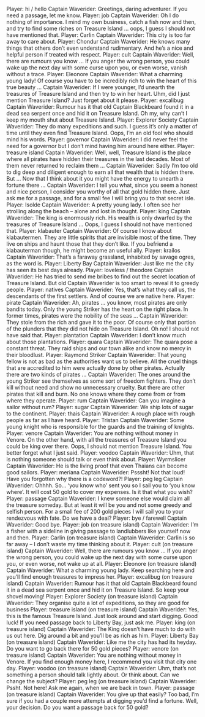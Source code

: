 Player: hi / hello
Captain Waverider: Greetings, daring adventurer. If you need a passage, let me know.
Player: job
Captain Waverider: Oh I do nothing of importance. I mind my own business, catch a fish now and then, and try to find some riches on Treasure Island … oops, I guess I should not have mentioned that.
Player: Carlin
Captain Waverider: This city is too far away to care about.
Player: Chondur
Captain Waverider: He knows many things that others don’t even understand rudimentary. And he’s a nice and helpful person if treated with respect.
Player: cult
Captain Waverider: Well, there are rumours you know … If you anger the wrong person, you could wake up the next day with some curse upon you, or even worse, vanish without a trace.
Player: Eleonore
Captain Waverider: What a charming young lady! Of course you have to be incredibly rich to win the heart of this true beauty …
Captain Waverider: If I were younger, I’d unearth the treasures of Treasure Island and then try to win her heart. Uhm, did I just mention Treasure Island? Just forget about it please.
Player: excalibug
Captain Waverider: Rumour has it that old Captain Blackbeard found it in a dead sea serpent once and hid it on Treasure Island. Oh my, why can’t I keep my mouth shut about Treasure Island.
Player: Explorer Society
Captain Waverider: They do many expeditions and such. I guess it’s only a matter of time until they even find Treasure Island. Oops, I’m an old fool who should mind his words.
Player: governor
Captain Waverider: I did never feel the need for a governor but I don’t mind having him around here either.
Player: treasure island
Captain Waverider: Well, well, Treasure Island is the place where all pirates have hidden their treasures in the last decades. Most of them never returned to reclaim them …
Captain Waverider: Sadly I’m too old to dig deep and diligent enough to earn all that wealth that is hidden there. But … Now that I think about it you might have the energy to unearth a fortune there …
Captain Waverider: I tell you what, since you seem a honest and nice person, I consider you worthy of all that gold hidden there. Just ask me for a passage, and for a small fee I will bring you to that secret isle.
Player: Isolde
Captain Waverider: A pretty young lady. I often see her strolling along the beach – alone and lost in thought.
Player: king
Captain Waverider: The king is enormously rich. His wealth is only dwarfed by the treasures of Treasure Island … Oops, I guess I should not have mentioned that.
Player: klabauter
Captain Waverider: Of course I know about klabautermen. They are little spirits that are invisible most of the time. They live on ships and haunt those that they don’t like. If you befriend a klabauterman though, he might become an useful ally.
Player: krailos
Captain Waverider: That’s a faraway grassland, inhabited by savage ogres, as the word is.
Player: Liberty Bay
Captain Waverider: Just like me the city has seen its best days already.
Player: loveless / theodore
Captain Waverider: He has tried to send me bribes to find out the secret location of Treasure Island. But old Captain Waverider is too smart to reveal it to greedy people.
Player: natives
Captain Waverider: Yes, that’s what they call us, the descendants of the first settlers. And of course we are native here.
Player: pirate
Captain Waverider: Ah, pirates … you know, most pirates are only bandits today. Only the young Striker has the heart on the right place. In former times, pirates were the nobility of the seas …
Captain Waverider: They stole from the rich and gave it to the poor. Of course only that portion of the plunders that they did not hide on Treasure Island. Oh no! I should not have said that.
Player: plantation
Captain Waverider: I don’t know much about those plantations.
Player: quara
Captain Waverider: The quara pose a constant threat. They raid ships and our town alike and know no mercy in their bloodlust.
Player: Raymond Striker
Captain Waverider: That young fellow is not as bad as the authorities want us to believe. All the cruel things that are accredited to him were actually done by other pirates. Actually there are two kinds of pirates …
Captain Waverider: The ones around the young Striker see themselves as some sort of freedom fighters. They don’t kill without need and show no unnecessary cruelty. But there are other pirates that kill and burn. No one knows where they come from or from where they operate.
Player: rum
Captain Waverider: Can you imagine a sailor without rum?
Player: sugar
Captain Waverider: We ship lots of sugar to the continent.
Player: thais
Captain Waverider: A rough place with rough people as far as I have heard.
Player: Tristan
Captain Waverider: Some young knight who is responsible for the guards and the training of knights.
Player: venore
Captain Waverider: You are nothing without money in Venore. On the other hand, with all the treasures of Treasure Island you could be king over there. Oops, I should not mention Treasure Island. You better forget what I just said.
Player: voodoo
Captain Waverider: Uhm, that is nothing someone should talk or even think about.
Player: Wyrmslicer
Captain Waverider: He is the living proof that even Thaians can become good sailors.
Player: meriana
Captain Waverider: Psssht! Not that loud! Have you forgotten why there is a codeword?!
Player: peg leg
Captain Waverider: Ohhhh. So… <lowers his voice> ‘you know who’ sent you so I sail you to ‘you know where’. <wink> <wink> It will cost 50 gold to cover my expenses. Is it that what you wish?
Player: passage
Captain Waverider: <sigh> I knew someone else would claim all the treasure someday. But at least it will be you and not some greedy and selfish person. For a small fee of 200 gold pieces I will sail you to your rendezvous with fate. Do we have a deal?
Player: bye / farewell
Captain Waverider: Good bye.
Player: job (on treasure island)
Captain Waverider: I’m a fisher with a sideline in giving passage to landlubbers like yourself now and then.
Player: Carlin (on treasure island)
Captain Waverider: Carlin is so far away – I don’t waste my time thinking about it.
Player: cult (on treasure island)
Captain Waverider: Well, there are rumours you know … If you anger the wrong person, you could wake up the next day with some curse upon you, or even worse, not wake up at all.
Player: Eleonore (on treasure island)
Captain Waverider: What a charming young lady. Keep searching here and you’ll find enough treasures to impress her.
Player: excalibug (on treasure island)
Captain Waverider: Rumour has it that old Captain Blackbeard found it in a dead sea serpent once and hid it on Treasure Island. So keep your shovel moving!
Player: Explorer Society (on treasure island)
Captain Waverider: They organise quite a lot of expeditions, so they are good for business
Player: treasure island (on treasure island)
Captain Waverider: Yes, this is the famous Treasure Island. Just look around and start digging. Good luck! If you need passage back to Liberty Bay, just ask me.
Player: king (on treasure island)
Captain Waverider: The King doesn’t have much to do with us out here. Dig around a bit and you’ll be as rich as him.
Player: Liberty Bay (on treasure island)
Captain Waverider: Like me the city has had its heyday. Do you want to go back there for 50 gold pieces?
Player: venore (on treasure island)
Captain Waverider: You are nothing without money in Venore. If you find enough money here, I recommend you visit that city one day.
Player: voodoo (on treasure island)
Captain Waverider: Uhm, that’s not something a person should talk lightly about. Or think about. Can we change the subject?
Player: peg leg (on treasure island)
Captain Waverider: Pssht. Not here! Ask me again, when we are back in town.
Player: passage (on treasure island)
Captain Waverider: You give up that easily? Too bad, I’m sure if you had a couple more attempts at digging you’d find a fortune. Well, your decision. Do you want a passage back for 50 gold?